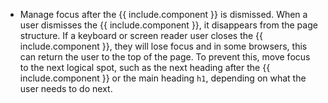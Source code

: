 * Manage focus after the {{ include.component }} is dismissed. When a user dismisses the {{ include.component }}, it disappears from the page structure. If a keyboard or screen reader user closes the {{ include.component }}, they will lose focus and in some browsers, this can return the user to the top of the page. To prevent this, move focus to the next logical spot, such as the next heading after the {{ include.component }} or the main heading `h1`, depending on what the user needs to do next.
